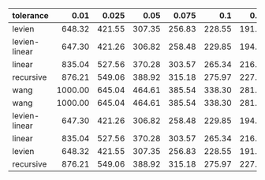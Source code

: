 | tolerance    |   0.01 |   0.025 |   0.05 |   0.075 |   0.1 |   0.15 |   0.2 |   0.25 |   0.5 |   1 |
|--------------| ------:| ------:| ------:| ------:| ------:| ------:| ------:| ------:| ------:| ------:|
|levien        | 648.32 | 421.55 | 307.35 | 256.83 | 228.55 | 191.80 | 170.56 | 155.79 | 120.68 | 95.43 |
|levien-linear | 647.30 | 421.26 | 306.82 | 258.48 | 229.85 | 194.21 | 173.50 | 159.46 | 121.64 | 94.02 |
|linear        | 835.04 | 527.56 | 370.28 | 303.57 | 265.34 | 216.11 | 186.80 | 169.52 | 125.68 | 94.64 |
|recursive     | 876.21 | 549.06 | 388.92 | 315.18 | 275.97 | 227.71 | 195.47 | 175.25 | 129.45 | 95.43 |
|wang          | 1000.00 | 645.04 | 464.61 | 385.54 | 338.30 | 281.71 | 247.72 | 225.06 | 168.94 | 127.33 |
|wang          | 1000.00 | 645.04 | 464.61 | 385.54 | 338.30 | 281.71 | 247.72 | 225.06 | 168.94 | 127.33 |
|levien-linear | 647.30 | 421.26 | 306.82 | 258.48 | 229.85 | 194.21 | 173.50 | 159.46 | 121.64 | 94.02 |
|linear        | 835.04 | 527.56 | 370.28 | 303.57 | 265.34 | 216.11 | 186.80 | 169.52 | 125.68 | 94.64 |
|levien        | 648.32 | 421.55 | 307.35 | 256.83 | 228.55 | 191.80 | 170.56 | 155.79 | 120.68 | 95.43 |
|recursive     | 876.21 | 549.06 | 388.92 | 315.18 | 275.97 | 227.71 | 195.47 | 175.25 | 129.45 | 95.43 |
